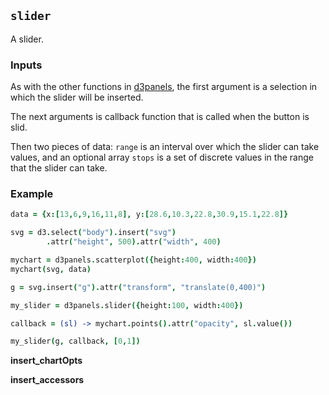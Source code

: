 ## `slider`

A slider.

### Inputs

As with the other functions in
[d3panels](http://kbroman.org/d3panels), the first argument is a
selection in which the slider will be inserted.

The next arguments
is callback function that is called when the button is slid.

Then two pieces of data: `range` is an interval over which the slider
can take values, and an optional array `stops` is a set of discrete values in
the range that the slider can take.

### Example

```coffeescript
data = {x:[13,6,9,16,11,8], y:[28.6,10.3,22.8,30.9,15.1,22.8]}

svg = d3.select("body").insert("svg")
        .attr("height", 500).attr("width", 400)

mychart = d3panels.scatterplot({height:400, width:400})
mychart(svg, data)

g = svg.insert("g").attr("transform", "translate(0,400)")

my_slider = d3panels.slider({height:100, width:400})

callback = (sl) -> mychart.points().attr("opacity", sl.value())

my_slider(g, callback, [0,1])
```

**insert_chartOpts**

**insert_accessors**
